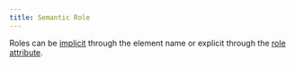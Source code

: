 ```yaml
---
title: Semantic Role
---
```


Roles can be [implicit](https://www.w3.org/TR/html-aria/#dfn-implicit-aria-semantics) through the element name or explicit through the [role attribute](https://www.w3.org/TR/html52/dom.html#aria-role-attribute).
